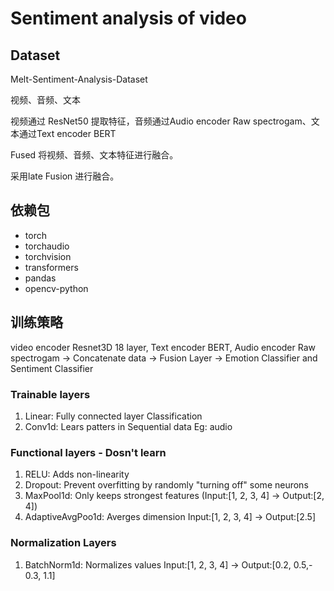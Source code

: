 # Sentiment analysis of video

## Dataset

Melt-Sentiment-Analysis-Dataset

视频、音频、文本

视频通过 ResNet50 提取特征，音频通过Audio encoder Raw spectrogam、文本通过Text encoder BERT

Fused 将视频、音频、文本特征进行融合。

采用late Fusion 进行融合。

## 依赖包

- torch
- torchaudio
- torchvision
- transformers
- pandas
- opencv-python

## 训练策略

video encoder Resnet3D 18 layer, Text encoder BERT, Audio encoder Raw spectrogam -> Concatenate data -> Fusion Layer -> Emotion Classifier and Sentiment Classifier

### Trainable layers

1. Linear: Fully connected layer Classification
2. Conv1d: Lears patters in Sequential data Eg: audio

### Functional layers - Dosn't learn

1. RELU: Adds non-linearity
2. Dropout: Prevent overfitting by randomly "turning off" some neurons
3. MaxPool1d: Only keeps strongest features (Input:[1, 2, 3, 4] -> Output:[2, 4])
4. AdaptiveAvgPoo1d: Averges dimension Input:[1, 2, 3, 4] -> Output:[2.5]

### Normalization Layers

1. BatchNorm1d: Normalizes values Input:[1, 2, 3, 4] -> Output:[0.2, 0.5,- 0.3, 1.1]

